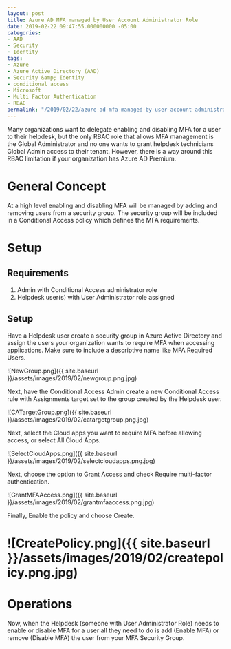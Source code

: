 ```yaml
---
layout: post
title: Azure AD MFA managed by User Account Administrator Role
date: 2019-02-22 09:47:55.000000000 -05:00
categories:
- AAD
- Security
- Identity
tags:
- Azure
- Azure Active Directory (AAD)
- Security &amp; Identity
- conditional access
- Microsoft
- Multi Factor Authentication
- RBAC
permalink: "/2019/02/22/azure-ad-mfa-managed-by-user-account-administrator-role/"
---
```

Many organizations want to delegate enabling and disabling MFA for a user to their helpdesk, but the only RBAC role that allows MFA management is the Global Administrator and no one wants to grant helpdesk technicians Global Admin access to their tenant. However, there is a way around this RBAC limitation if your organization has Azure AD Premium.

# General Concept

At a high level enabling and disabling MFA will be managed by adding and removing users from a security group. The security group will be included in a Conditional Access policy which defines the MFA requirements.

# Setup

## Requirements

1. Admin with Conditional Access administrator role
2. Helpdesk user(s) with User Administrator role assigned

## Setup

Have a Helpdesk user create a security group in Azure Active Directory and assign the users your organization wants to require MFA when accessing applications. Make sure to include a descriptive name like MFA Required Users.

![NewGroup.png]({{ site.baseurl }}/assets/images/2019/02/newgroup.png.jpg)

Next, have the Conditional Access Admin create a new Conditional Access rule with Assignments target set to the group created by the Helpdesk user.

![CATargetGroup.png]({{ site.baseurl }}/assets/images/2019/02/catargetgroup.png.jpg)

Next, select the Cloud apps you want to require MFA before allowing access, or select All Cloud Apps.

![SelectCloudApps.png]({{ site.baseurl }}/assets/images/2019/02/selectcloudapps.png.jpg)

Next, choose the option to Grant Access and check Require multi-factor authentication.

![GrantMFAAccess.png]({{ site.baseurl }}/assets/images/2019/02/grantmfaaccess.png.jpg)

Finally, Enable the policy and choose Create.

# ![CreatePolicy.png]({{ site.baseurl }}/assets/images/2019/02/createpolicy.png.jpg)

# Operations

Now, when the Helpdesk (someone with User Administrator Role) needs to enable or disable MFA for a user all they need to do is add (Enable MFA) or remove (Disable MFA) the user from your MFA Security Group.


